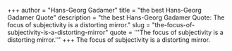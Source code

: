 +++
author = "Hans-Georg Gadamer"
title = "the best Hans-Georg Gadamer Quote"
description = "the best Hans-Georg Gadamer Quote: The focus of subjectivity is a distorting mirror."
slug = "the-focus-of-subjectivity-is-a-distorting-mirror"
quote = '''The focus of subjectivity is a distorting mirror.'''
+++
The focus of subjectivity is a distorting mirror.
